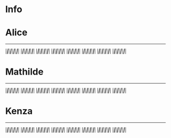 # Info
 
 
# Alice 
 ___ ___ ___ ___ ___ ___ ___ ___ 
|___|___|___|___|___|___|___|___|
|___|___|___|___|___|___|___|___|
|___|___|___|___|___|___|___|___|
|___|___|___|___|___|___|___|___|
|___|___|___|___|___|___|___|___|
|___|___|___|___|___|___|___|___|
|___|___|___|___|___|___|___|___|
|___|___|___|___|___|___|___|___|


# Mathilde 
 ___ ___ ___ ___ ___ ___ ___ ___ 
|___|___|___|___|___|___|___|___|
|___|___|___|___|___|___|___|___|
|___|___|___|___|___|___|___|___|
|___|___|___|___|___|___|___|___|
|___|___|___|___|___|___|___|___|
|___|___|___|___|___|___|___|___|
|___|___|___|___|___|___|___|___|
|___|___|___|___|___|___|___|___|


# Kenza 
 ___ ___ ___ ___ ___ ___ ___ ___ 
|___|___|___|___|___|___|___|___|
|___|___|___|___|___|___|___|___|
|___|___|___|___|___|___|___|___|
|___|___|___|___|___|___|___|___|
|___|___|___|___|___|___|___|___|
|___|___|___|___|___|___|___|___|
|___|___|___|___|___|___|___|___|
|___|___|___|___|___|___|___|___|